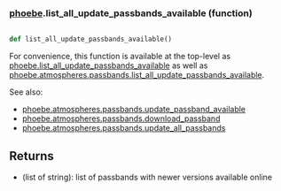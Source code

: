 ### [phoebe](phoebe.md).list_all_update_passbands_available (function)


```py

def list_all_update_passbands_available()

```



For convenience, this function is available at the top-level as
[phoebe.list_all_update_passbands_available](phoebe.list_all_update_passbands_available.md) as well as
[phoebe.atmospheres.passbands.list_all_update_passbands_available](phoebe.atmospheres.passbands.list_all_update_passbands_available.md).

See also:
* [phoebe.atmospheres.passbands.update_passband_available](phoebe.atmospheres.passbands.update_passband_available.md)
* [phoebe.atmospheres.passbands.download_passband](phoebe.atmospheres.passbands.download_passband.md)
* [phoebe.atmospheres.passbands.update_all_passbands](phoebe.atmospheres.passbands.update_all_passbands.md)

Returns
----------
* (list of string): list of passbands with newer versions available online

